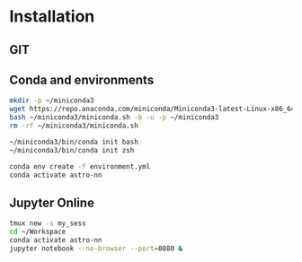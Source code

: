 # Installation
## GIT

## Conda and environments
```bash
mkdir -p ~/miniconda3
wget https://repo.anaconda.com/miniconda/Miniconda3-latest-Linux-x86_64.sh -O ~/miniconda3/miniconda.sh
bash ~/miniconda3/miniconda.sh -b -u -p ~/miniconda3
rm -rf ~/miniconda3/miniconda.sh
```
```bash
~/miniconda3/bin/conda init bash
~/miniconda3/bin/conda init zsh
```
```bash
conda env create -f environment.yml
conda activate astro-nn
```
## Jupyter Online
```bash
tmux new -s my_sess
cd ~/Workspace
conda activate astro-nn
jupyter notebook --no-browser --port=8080 &
```
